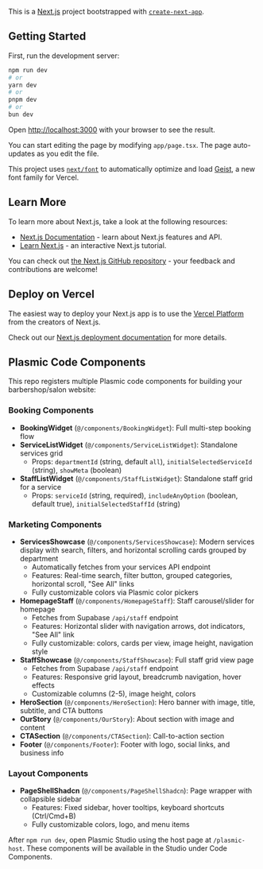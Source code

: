 This is a [Next.js](https://nextjs.org) project bootstrapped with [`create-next-app`](https://nextjs.org/docs/app/api-reference/cli/create-next-app).

## Getting Started

First, run the development server:

```bash
npm run dev
# or
yarn dev
# or
pnpm dev
# or
bun dev
```

Open [http://localhost:3000](http://localhost:3000) with your browser to see the result.

You can start editing the page by modifying `app/page.tsx`. The page auto-updates as you edit the file.

This project uses [`next/font`](https://nextjs.org/docs/app/building-your-application/optimizing/fonts) to automatically optimize and load [Geist](https://vercel.com/font), a new font family for Vercel.

## Learn More

To learn more about Next.js, take a look at the following resources:

- [Next.js Documentation](https://nextjs.org/docs) - learn about Next.js features and API.
- [Learn Next.js](https://nextjs.org/learn) - an interactive Next.js tutorial.

You can check out [the Next.js GitHub repository](https://github.com/vercel/next.js) - your feedback and contributions are welcome!

## Deploy on Vercel

The easiest way to deploy your Next.js app is to use the [Vercel Platform](https://vercel.com/new?utm_medium=default-template&filter=next.js&utm_source=create-next-app&utm_campaign=create-next-app-readme) from the creators of Next.js.

Check out our [Next.js deployment documentation](https://nextjs.org/docs/app/building-your-application/deploying) for more details.

## Plasmic Code Components

This repo registers multiple Plasmic code components for building your barbershop/salon website:

### Booking Components
- **BookingWidget** (`@/components/BookingWidget`): Full multi-step booking flow
- **ServiceListWidget** (`@/components/ServiceListWidget`): Standalone services grid
  - Props: `departmentId` (string, default `all`), `initialSelectedServiceId` (string), `showMeta` (boolean)
- **StaffListWidget** (`@/components/StaffListWidget`): Standalone staff grid for a service
  - Props: `serviceId` (string, required), `includeAnyOption` (boolean, default true), `initialSelectedStaffId` (string)

### Marketing Components
- **ServicesShowcase** (`@/components/ServicesShowcase`): Modern services display with search, filters, and horizontal scrolling cards grouped by department
  - Automatically fetches from your services API endpoint
  - Features: Real-time search, filter button, grouped categories, horizontal scroll, "See All" links
  - Fully customizable colors via Plasmic color pickers
- **HomepageStaff** (`@/components/HomepageStaff`): Staff carousel/slider for homepage
  - Fetches from Supabase `/api/staff` endpoint
  - Features: Horizontal slider with navigation arrows, dot indicators, "See All" link
  - Fully customizable: colors, cards per view, image height, navigation style
- **StaffShowcase** (`@/components/StaffShowcase`): Full staff grid view page
  - Fetches from Supabase `/api/staff` endpoint
  - Features: Responsive grid layout, breadcrumb navigation, hover effects
  - Customizable columns (2-5), image height, colors
- **HeroSection** (`@/components/HeroSection`): Hero banner with image, title, subtitle, and CTA buttons
- **OurStory** (`@/components/OurStory`): About section with image and content
- **CTASection** (`@/components/CTASection`): Call-to-action section
- **Footer** (`@/components/Footer`): Footer with logo, social links, and business info

### Layout Components
- **PageShellShadcn** (`@/components/PageShellShadcn`): Page wrapper with collapsible sidebar
  - Features: Fixed sidebar, hover tooltips, keyboard shortcuts (Ctrl/Cmd+B)
  - Fully customizable colors, logo, and menu items

After `npm run dev`, open Plasmic Studio using the host page at `/plasmic-host`. These components will be available in the Studio under Code Components.
